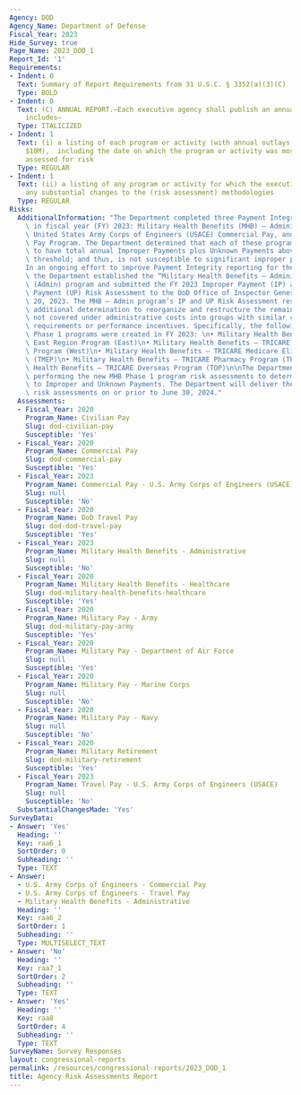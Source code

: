 ```yaml
---
Agency: DOD
Agency_Name: Department of Defense
Fiscal_Year: 2023
Hide_Survey: true
Page_Name: 2023_DOD_1
Report_Id: '1'
Requirements:
- Indent: 0
  Text: Summary of Report Requirements from 31 U.S.C. § 3352(a)(3)(C)
  Type: BOLD
- Indent: 0
  Text: (C) ANNUAL REPORT.—Each executive agency shall publish an annual report that
    includes—
  Type: ITALICIZED
- Indent: 1
  Text: (i) a listing of each program or activity (with annual outlays greater than
    $10M),  including the date on which the program or activity was most recently
    assessed for risk
  Type: REGULAR
- Indent: 1
  Text: (ii) a listing of any program or activity for which the executive agency makes
    any substantial changes to the (risk assessment) methodologies
  Type: REGULAR
Risks:
  AdditionalInformation: "The Department completed three Payment Integrity Risk Assessments\
    \ in fiscal year (FY) 2023: Military Health Benefits (MHB) – Administrative Costs,\
    \ United States Army Corps of Engineers (USACE) Commercial Pay, and USACE Travel\
    \ Pay Program. The Department determined that each of these programs are not likely\
    \ to have total annual Improper Payments plus Unknown Payments above the statutory\
    \ threshold; and thus, is not susceptible to significant improper payments.\n\n\
    In an ongoing effort to improve Payment Integrity reporting for the MHB program,\
    \ the Department established the “Military Health Benefits – Administrative Costs”\
    \ (Admin) program and submitted the FY 2023 Improper Payment (IP) and Unknown\
    \ Payment (UP) Risk Assessment to the DoD Office of Inspector General on June\
    \ 20, 2023. The MHB – Admin program’s IP and UP Risk Assessment resulted in an\
    \ additional determination to reorganize and restructure the remaining payments\
    \ not covered under administrative costs into groups with similar contractual\
    \ requirements or performance incentives. Specifically, the following new MHB\
    \ Phase 1 programs were created in FY 2023: \n• Military Health Benefits – TRICARE\
    \ East Region Program (East)\n• Military Health Benefits – TRICARE West Region\
    \ Program (West)\n• Military Health Benefits – TRICARE Medicare Eligible Program\
    \ (TMEP)\n• Military Health Benefits – TRICARE Pharmacy Program (TPharm)\n• Military\
    \ Health Benefits – TRICARE Overseas Program (TOP)\n\nThe Department is currently\
    \ performing the new MHB Phase 1 program risk assessments to determine the susceptibility\
    \ to Improper and Unknown Payments. The Department will deliver the completed\
    \ risk assessments on or prior to June 30, 2024."
  Assessments:
  - Fiscal_Year: 2020
    Program_Name: Civilian Pay
    Slug: dod-civilian-pay
    Susceptible: 'Yes'
  - Fiscal_Year: 2020
    Program_Name: Commercial Pay
    Slug: dod-commercial-pay
    Susceptible: 'Yes'
  - Fiscal_Year: 2023
    Program_Name: Commercial Pay - U.S. Army Corps of Engineers (USACE)
    Slug: null
    Susceptible: 'No'
  - Fiscal_Year: 2020
    Program_Name: DoD Travel Pay
    Slug: dod-dod-travel-pay
    Susceptible: 'Yes'
  - Fiscal_Year: 2023
    Program_Name: Military Health Benefits - Administrative
    Slug: null
    Susceptible: 'No'
  - Fiscal_Year: 2020
    Program_Name: Military Health Benefits - Healthcare
    Slug: dod-military-health-benefits-healthcare
    Susceptible: 'Yes'
  - Fiscal_Year: 2020
    Program_Name: Military Pay - Army
    Slug: dod-military-pay-army
    Susceptible: 'Yes'
  - Fiscal_Year: 2020
    Program_Name: Military Pay - Department of Air Force
    Slug: null
    Susceptible: 'Yes'
  - Fiscal_Year: 2020
    Program_Name: Military Pay - Marine Corps
    Slug: null
    Susceptible: 'No'
  - Fiscal_Year: 2020
    Program_Name: Military Pay - Navy
    Slug: null
    Susceptible: 'No'
  - Fiscal_Year: 2020
    Program_Name: Military Retirement
    Slug: dod-military-retirement
    Susceptible: 'Yes'
  - Fiscal_Year: 2023
    Program_Name: Travel Pay - U.S. Army Corps of Engineers (USACE)
    Slug: null
    Susceptible: 'No'
  SubstantialChangesMade: 'Yes'
SurveyData:
- Answer: 'Yes'
  Heading: ''
  Key: raa6_1
  SortOrder: 0
  Subheading: ''
  Type: TEXT
- Answer:
  - U.S. Army Corps of Engineers - Commercial Pay
  - U.S. Army Corps of Engineers - Travel Pay
  - Military Health Benefits - Administrative
  Heading: ''
  Key: raa6_2
  SortOrder: 1
  Subheading: ''
  Type: MULTISELECT_TEXT
- Answer: 'No'
  Heading: ''
  Key: raa7_1
  SortOrder: 2
  Subheading: ''
  Type: TEXT
- Answer: 'Yes'
  Heading: ''
  Key: raa8
  SortOrder: 4
  Subheading: ''
  Type: TEXT
SurveyName: Survey Responses
layout: congressional-reports
permalink: /resources/congressional-reports/2023_DOD_1
title: Agency Risk Assessments Report
---
```

